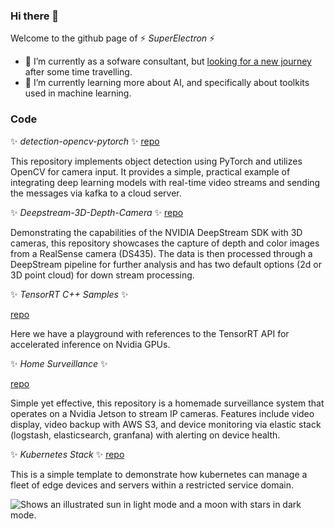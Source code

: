 ### Hi there 👋

Welcome to the github page of ⚡ _SuperElectron_ ⚡


- 🔭 I’m currently as a sofware consultant, but <ins>looking for a new journey</ins> after some time travelling.
- 🌱 I’m currently learning more about AI, and specifically about toolkits used in machine learning.  


### Code

✨ _detection-opencv-pytorch_ ✨
[repo](https://github.com/SuperElectron/detection-opencv-pytorch)

This repository implements object detection using PyTorch and utilizes OpenCV for camera input. It provides a simple, practical example of integrating deep learning models with real-time video streams and sending the messages via kafka to a cloud server.


✨ _Deepstream-3D-Depth-Camera_ ✨
[repo](https://github.com/SuperElectron/deepstream-3d-depth-camera)

Demonstrating the capabilities of the NVIDIA DeepStream SDK with 3D cameras, this repository showcases the capture of depth and color images from a RealSense camera (DS435). The data is then processed through a DeepStream pipeline for further analysis and has two default options (2d or 3D point cloud) for down stream processing.

✨ _TensorRT C++ Samples_ ✨

[repo](https://github.com/SuperElectron/TensorRT-samples)

Here we have a playground with references to the TensorRT API for accelerated inference on Nvidia GPUs.

✨ _Home Surveillance_ ✨

[repo](https://github.com/SuperElectron/home-surveillance)

Simple yet effective, this repository is a homemade surveillance system that operates on a Nvidia Jetson to stream IP cameras. Features include video display, video backup with AWS S3, and device monitoring via elastic stack (logstash, elasticsearch, granfana) with alerting on device health.

✨ _Kubernetes Stack_ ✨
[repo](https://github.com/SuperElectron/kubernetes-stack)

This is a simple template to demonstrate how kubernetes can manage a fleet of edge devices and servers within a restricted service domain.




<picture>
  <source media="(prefers-color-scheme: dark)" srcset="https://github.com/SuperElectron/SuperElectron/assets/11896926/288c9db2-501a-451b-bb87-58be3ac773f5">
  <source media="(prefers-color-scheme: light)" srcset="https://github.com/SuperElectron/SuperElectron/assets/11896926/288c9db2-501a-451b-bb87-58be3ac773f5">
  <img alt="Shows an illustrated sun in light mode and a moon with stars in dark mode." src="https://github.com/SuperElectron/SuperElectron/assets/11896926/288c9db2-501a-451b-bb87-58be3ac773f5">
</picture>

